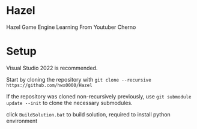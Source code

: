 # Hazel
Hazel Game Engine Learning From Youtuber Cherno

# Setup
Visual Studio 2022 is recommended.

Start by cloning the repository with `git clone --recursive https://github.com/hwx0000/Hazel`

If the repository was cloned non-recursively previously, use `git submodule update --init` to clone the necessary submodules.

click `BuildSolution.bat` to build solution, required to install python environment



